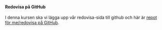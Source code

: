 #### Redovisa på GitHub

I denna kursen ska vi lägga upp vår redovisa-sida till github och här är [repot för me/redovisa på GitHub](https://github.com/sandraKh/php).
